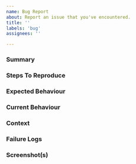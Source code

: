 ```yaml
---
name: Bug Report
about: Report an issue that you've encountered.
title: ''
labels: 'bug'
assignees: ''

---
```


### Summary

<!--- Please provide information about the failure. -->

### Steps To Reproduce

<!--- Please provide detailed steps for reproducing this issue. -->

### Expected Behaviour

<!--- Explain how the program should behave once the issue has been resolved. -->

### Current Behaviour

<!--- Please provide information about the undesired current behaviour. -->

### Context

<!--- Please provide any relevant information about your system setup. Mantid Imaging version can be obtained by running `conda list mantidimaging` and system information can be obtained by running `uname -a`. -->

### Failure Logs

<!--- [Optional] Please include any relevant log snippets here. -->

### Screenshot(s)

<!--- [Optional] Include screenshots that illustrate the problem. -->


